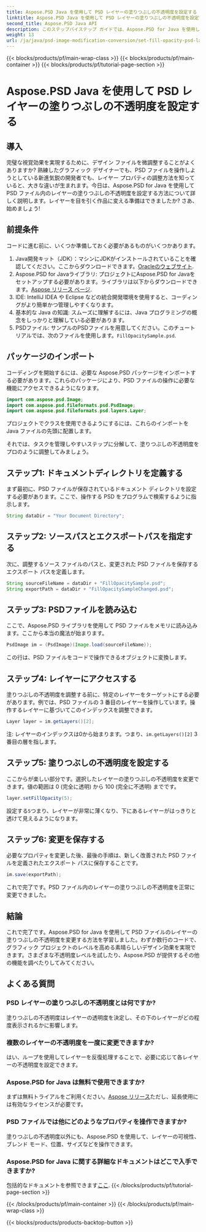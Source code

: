 ```yaml
---
title: Aspose.PSD Java を使用して PSD レイヤーの塗りつぶしの不透明度を設定する
linktitle: Aspose.PSD Java を使用して PSD レイヤーの塗りつぶしの不透明度を設定する
second_title: Aspose.PSD Java API
description: このステップバイステップ ガイドでは、Aspose.PSD for Java を使用して PSD レイヤーの塗りつぶしの不透明度を設定する方法を説明します。グラフィック デザイン プロジェクトを効率的に強化します。
weight: 13
url: /ja/java/psd-image-modification-conversion/set-fill-opacity-psd-layers/
---
```


{{< blocks/products/pf/main-wrap-class >}}
{{< blocks/products/pf/main-container >}}
{{< blocks/products/pf/tutorial-page-section >}}

# Aspose.PSD Java を使用して PSD レイヤーの塗りつぶしの不透明度を設定する

## 導入
完璧な視覚効果を実現するために、デザイン ファイルを微調整することがよくありますか? 熟練したグラフィック デザイナーでも、PSD ファイルを操作しようとしている新進気鋭の開発者でも、レイヤー プロパティの調整方法を知っていると、大きな違いが生まれます。今日は、Aspose.PSD for Java を使用して PSD ファイル内のレイヤーの塗りつぶしの不透明度を設定する方法について詳しく説明します。レイヤーを目を引く作品に変える準備はできましたか? さあ、始めましょう!
## 前提条件
コードに進む前に、いくつか準備しておく必要があるものがいくつかあります。
1.  Java開発キット（JDK）：マシンにJDKがインストールされていることを確認してください。ここからダウンロードできます。[Oracleのウェブサイト](https://www.oracle.com/java/technologies/javase-downloads.html).
2.  Aspose.PSD for Javaライブラリ: プロジェクトにAspose.PSD for Javaをセットアップする必要があります。ライブラリは以下からダウンロードできます。[Aspose リリース ページ](https://releases.aspose.com/psd/java/).
3. IDE: IntelliJ IDEA や Eclipse などの統合開発環境を使用すると、コーディングがより簡単かつ管理しやすくなります。
4. 基本的な Java の知識: スムーズに理解するには、Java プログラミングの概念をしっかりと理解している必要があります。
5.  PSDファイル: サンプルのPSDファイルを用意してください。このチュートリアルでは、次のファイルを使用します。`FillOpacitySample.psd`.
## パッケージのインポート
コーディングを開始するには、必要な Aspose.PSD パッケージをインポートする必要があります。これらのパッケージにより、PSD ファイルの操作に必要な機能にアクセスできるようになります。
```java
import com.aspose.psd.Image;
import com.aspose.psd.fileformats.psd.PsdImage;
import com.aspose.psd.fileformats.psd.layers.Layer;
```
プロジェクトでクラスを使用できるようにするには、これらのインポートを Java ファイルの先頭に配置します。

それでは、タスクを管理しやすいステップに分解して、塗りつぶしの不透明度をプロのように調整してみましょう。
## ステップ1: ドキュメントディレクトリを定義する
まず最初に、PSD ファイルが保存されているドキュメント ディレクトリを設定する必要があります。ここで、操作する PSD をプログラムで検索するように指示します。
```java
String dataDir = "Your Document Directory";
```
## ステップ2: ソースパスとエクスポートパスを指定する
次に、調整するソース ファイルのパスと、変更された PSD ファイルを保存するエクスポート パスを定義します。
```java
String sourceFileName = dataDir + "FillOpacitySample.psd";
String exportPath = dataDir + "FillOpacitySampleChanged.psd";
```
## ステップ3: PSDファイルを読み込む
ここで、Aspose.PSD ライブラリを使用して PSD ファイルをメモリに読み込みます。ここから本当の魔法が始まります。
```java
PsdImage im = (PsdImage)(Image.load(sourceFileName));
```
この行は、PSD ファイルをコードで操作できるオブジェクトに変換します。
## ステップ4: レイヤーにアクセスする
塗りつぶしの不透明度を調整する前に、特定のレイヤーをターゲットにする必要があります。例では、PSD ファイルの 3 番目のレイヤーを操作しています。操作するレイヤーに基づいてこのインデックスを調整できます。
```java
Layer layer = im.getLayers()[2];
```
注: レイヤーのインデックスは0から始まります。つまり、`im.getLayers()[2]` 3番目の層を指します。
## ステップ5: 塗りつぶしの不透明度を設定する
ここからが楽しい部分です。選択したレイヤーの塗りつぶしの不透明度を変更できます。値の範囲は 0 (完全に透明) から 100 (完全に不透明) までです。
```java
layer.setFillOpacity(5);
```
設定する`5`つまり、レイヤーが非常に薄くなり、下にあるレイヤーがはっきりと透けて見えるようになります。
## ステップ6: 変更を保存する
必要なプロパティを変更した後、最後の手順は、新しく改善された PSD ファイルを定義されたエクスポート パスに保存することです。
```java
im.save(exportPath);
```
これで完了です。PSD ファイル内のレイヤーの塗りつぶしの不透明度を正常に変更できました。
## 結論
これで完了です。Aspose.PSD for Java を使用して PSD ファイルのレイヤーの塗りつぶしの不透明度を変更する方法を学習しました。わずか数行のコードで、グラフィック プロジェクトのレベルを高める素晴らしいデザイン効果を実現できます。さまざまな不透明度レベルを試したり、Aspose.PSD が提供するその他の機能を調べたりしてみてください。
## よくある質問
### PSD レイヤーの塗りつぶしの不透明度とは何ですか?
塗りつぶしの不透明度はレイヤーの透明度を決定し、その下のレイヤーがどの程度表示されるかに影響します。
### 複数のレイヤーの不透明度を一度に変更できますか?
はい、ループを使用してレイヤーを反復処理することで、必要に応じて各レイヤーの不透明度を設定できます。
### Aspose.PSD for Java は無料で使用できますか?
まずは無料トライアルをご利用ください。[Aspose リリース](https://releases.aspose.com/)ただし、延長使用には有効なライセンスが必要です。
### PSD ファイルでは他にどのようなプロパティを操作できますか?
塗りつぶしの不透明度以外にも、Aspose.PSD を使用して、レイヤーの可視性、ブレンド モード、位置、サイズなどを操作できます。
### Aspose.PSD for Java に関する詳細なドキュメントはどこで入手できますか?
包括的なドキュメントを参照できます[ここ](https://reference.aspose.com/psd/java/).
{{< /blocks/products/pf/tutorial-page-section >}}

{{< /blocks/products/pf/main-container >}}
{{< /blocks/products/pf/main-wrap-class >}}

{{< blocks/products/products-backtop-button >}}
